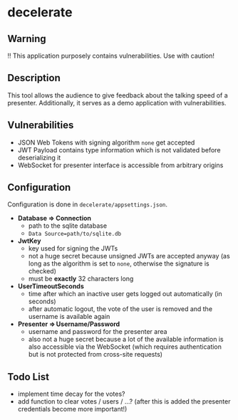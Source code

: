 decelerate
==========

## Warning
:bangbang: This application purposely contains vulnerabilities. Use with caution!

## Description
This tool allows the audience to give feedback about the talking speed of a presenter.
Additionally, it serves as a demo application with vulnerabilities.

## Vulnerabilities
* JSON Web Tokens with signing algorithm `none` get accepted
* JWT Payload contains type information which is not validated before deserializing it
* WebSocket for presenter interface is accessible from arbitrary origins

## Configuration
Configuration is done in `decelerate/appsettings.json`.
* **Database ⇒ Connection**
    * path to the sqlite database
    * `Data Source=path/to/sqlite.db`
* **JwtKey**
  * key used for signing the JWTs
  * not a huge secret because unsigned JWTs are accepted anyway (as long as the algorithm is set to `none`,
    otherwise the signature is checked)
  * must be **exactly** 32 characters long
* **UserTimeoutSeconds**
  * time after which an inactive user gets logged out automatically (in seconds)
  * after automatic logout, the vote of the user is removed and the username is available again
* **Presenter ⇒ Username/Password**
  * username and password for the presenter area
  * also not a huge secret because a lot of the available information is also accessible via the WebSocket
    (which requires authentication but is not protected from cross-site requests)

## Todo List
* implement time decay for the votes?
* add function to clear votes / users / ...? (after this is added the presenter credentials become more important!)

